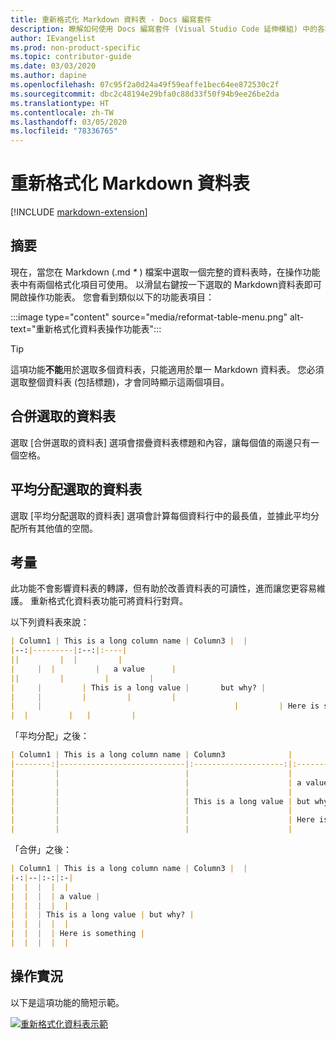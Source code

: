 ```yaml
---
title: 重新格式化 Markdown 資料表 - Docs 編寫套件
description: 瞭解如何使用 Docs 編寫套件 (Visual Studio Code 延伸模組) 中的各種 Markdown 資料表格式化功能。
author: IEvangelist
ms.prod: non-product-specific
ms.topic: contributor-guide
ms.date: 03/03/2020
ms.author: dapine
ms.openlocfilehash: 07c95f2a0d24a49f59eaffe1bec64ee872530c2f
ms.sourcegitcommit: dbc2c48194e29bfa0c88d33f50f94b9ee26be2da
ms.translationtype: HT
ms.contentlocale: zh-TW
ms.lasthandoff: 03/05/2020
ms.locfileid: "78336765"
---
```

# <a name="reformat-markdown-tables"></a>重新格式化 Markdown 資料表

[!INCLUDE [markdown-extension](includes/markdown-extension.md)]

## <a name="summary"></a>摘要

現在，當您在 Markdown (.md *\** ) 檔案中選取一個完整的資料表時，在操作功能表中有兩個格式化項目可使用。 以滑鼠右鍵按一下選取的 Markdown資料表即可開啟操作功能表。 您會看到類似以下的功能表項目：

:::image type="content" source="media/reformat-table-menu.png" alt-text="重新格式化資料表操作功能表":::

> [!TIP]
> 這項功能**不能**用於選取多個資料表，只能適用於單一 Markdown 資料表。 您必須選取整個資料表 (包括標題)，才會同時顯示這兩個項目。

## <a name="consolidate-selected-table"></a>合併選取的資料表

選取 [合併選取的資料表]  選項會摺疊資料表標題和內容，讓每個值的兩邊只有一個空格。

## <a name="evenly-distribute-selected-table"></a>平均分配選取的資料表

選取 [平均分配選取的資料表]  選項會計算每個資料行中的最長值，並據此平均分配所有其他值的空間。

## <a name="considerations"></a>考量

此功能不會影響資料表的轉譯，但有助於改善資料表的可讀性，進而讓您更容易維護。 重新格式化資料表功能可將資料行對齊。

以下列資料表來說：

```markdown
| Column1 | This is a long column name | Column3 |  |
|--:|---------|:--:|:----|
||         |  |         |
|     |  |         |   a value      |
||         |         |         |
|     |         | This is a long value |       but why? |
|     |         |         |         |
|     |                                           |         | Here is something |
|  |         |   |         |
```

「平均分配」之後：

```markdown
| Column1 | This is a long column name | Column3              |                   |
|--------:|----------------------------|:--------------------:|:------------------|
|         |                            |                      |                   |
|         |                            |                      | a value           |
|         |                            |                      |                   |
|         |                            | This is a long value | but why?          |
|         |                            |                      |                   |
|         |                            |                      | Here is something |
|         |                            |                      |                   |
```

「合併」之後：

```markdown
| Column1 | This is a long column name | Column3 |  |
|-:|--|:-:|:-|
|  |  |  |  |
|  |  |  | a value |
|  |  |  |  |
|  |  | This is a long value | but why? |
|  |  |  |  |
|  |  |  | Here is something |
|  |  |  |  |
```

## <a name="in-action"></a>操作實況

以下是這項功能的簡短示範。

[![重新格式化資料表示範](media/reformat-table.gif)](media/reformat-table.gif#lightbox)
